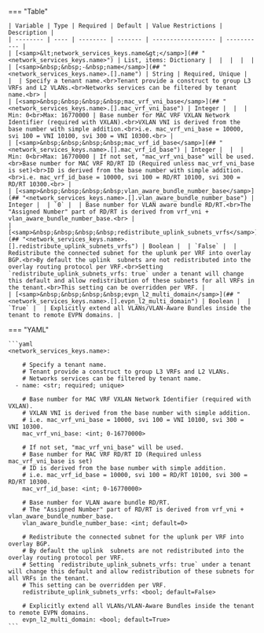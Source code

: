 <!--
  ~ Copyright (c) 2024 Arista Networks, Inc.
  ~ Use of this source code is governed by the Apache License 2.0
  ~ that can be found in the LICENSE file.
  -->
=== "Table"

    | Variable | Type | Required | Default | Value Restrictions | Description |
    | -------- | ---- | -------- | ------- | ------------------ | ----------- |
    | [<samp>&lt;network_services_keys.name&gt;</samp>](## "<network_services_keys.name>") | List, items: Dictionary |  |  |  |  |
    | [<samp>&nbsp;&nbsp;-&nbsp;name</samp>](## "<network_services_keys.name>.[].name") | String | Required, Unique |  |  | Specify a tenant name.<br>Tenant provide a construct to group L3 VRFs and L2 VLANs.<br>Networks services can be filtered by tenant name.<br> |
    | [<samp>&nbsp;&nbsp;&nbsp;&nbsp;mac_vrf_vni_base</samp>](## "<network_services_keys.name>.[].mac_vrf_vni_base") | Integer |  |  | Min: 0<br>Max: 16770000 | Base number for MAC VRF VXLAN Network Identifier (required with VXLAN).<br>VXLAN VNI is derived from the base number with simple addition.<br>i.e. mac_vrf_vni_base = 10000, svi 100 = VNI 10100, svi 300 = VNI 10300.<br> |
    | [<samp>&nbsp;&nbsp;&nbsp;&nbsp;mac_vrf_id_base</samp>](## "<network_services_keys.name>.[].mac_vrf_id_base") | Integer |  |  | Min: 0<br>Max: 16770000 | If not set, "mac_vrf_vni_base" will be used.<br>Base number for MAC VRF RD/RT ID (Required unless mac_vrf_vni_base is set)<br>ID is derived from the base number with simple addition.<br>i.e. mac_vrf_id_base = 10000, svi 100 = RD/RT 10100, svi 300 = RD/RT 10300.<br> |
    | [<samp>&nbsp;&nbsp;&nbsp;&nbsp;vlan_aware_bundle_number_base</samp>](## "<network_services_keys.name>.[].vlan_aware_bundle_number_base") | Integer |  | `0` |  | Base number for VLAN aware bundle RD/RT.<br>The "Assigned Number" part of RD/RT is derived from vrf_vni + vlan_aware_bundle_number_base.<br> |
    | [<samp>&nbsp;&nbsp;&nbsp;&nbsp;redistribute_uplink_subnets_vrfs</samp>](## "<network_services_keys.name>.[].redistribute_uplink_subnets_vrfs") | Boolean |  | `False` |  | Redistribute the connected subnet for the uplunk per VRF into overlay BGP.<br>By default the uplink  subnets are not redistributed into the overlay routing protocol per VRF.<br>Setting `redistribute_uplink_subnets_vrfs: true` under a tenant will change this default and allow redistribution of these subnets for all VRFs in the tenant.<br>This setting can be overridden per VRF. |
    | [<samp>&nbsp;&nbsp;&nbsp;&nbsp;evpn_l2_multi_domain</samp>](## "<network_services_keys.name>.[].evpn_l2_multi_domain") | Boolean |  | `True` |  | Explicitly extend all VLANs/VLAN-Aware Bundles inside the tenant to remote EVPN domains. |

=== "YAML"

    ```yaml
    <network_services_keys.name>:

        # Specify a tenant name.
        # Tenant provide a construct to group L3 VRFs and L2 VLANs.
        # Networks services can be filtered by tenant name.
      - name: <str; required; unique>

        # Base number for MAC VRF VXLAN Network Identifier (required with VXLAN).
        # VXLAN VNI is derived from the base number with simple addition.
        # i.e. mac_vrf_vni_base = 10000, svi 100 = VNI 10100, svi 300 = VNI 10300.
        mac_vrf_vni_base: <int; 0-16770000>

        # If not set, "mac_vrf_vni_base" will be used.
        # Base number for MAC VRF RD/RT ID (Required unless mac_vrf_vni_base is set)
        # ID is derived from the base number with simple addition.
        # i.e. mac_vrf_id_base = 10000, svi 100 = RD/RT 10100, svi 300 = RD/RT 10300.
        mac_vrf_id_base: <int; 0-16770000>

        # Base number for VLAN aware bundle RD/RT.
        # The "Assigned Number" part of RD/RT is derived from vrf_vni + vlan_aware_bundle_number_base.
        vlan_aware_bundle_number_base: <int; default=0>

        # Redistribute the connected subnet for the uplunk per VRF into overlay BGP.
        # By default the uplink  subnets are not redistributed into the overlay routing protocol per VRF.
        # Setting `redistribute_uplink_subnets_vrfs: true` under a tenant will change this default and allow redistribution of these subnets for all VRFs in the tenant.
        # This setting can be overridden per VRF.
        redistribute_uplink_subnets_vrfs: <bool; default=False>

        # Explicitly extend all VLANs/VLAN-Aware Bundles inside the tenant to remote EVPN domains.
        evpn_l2_multi_domain: <bool; default=True>
    ```
